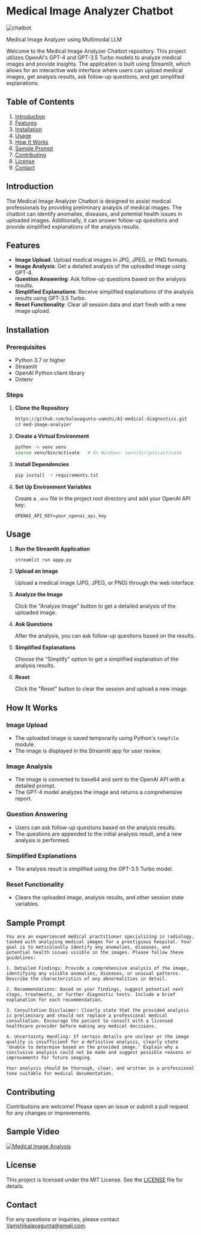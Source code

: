 # Medical Image Analyzer Chatbot


![chatbot](https://github.com/kalavagunta-vamshi/AI-medical-diagnostics/assets/85879989/a4abafed-2af8-4a28-b865-f3bf46c2fb3b)

Medical Image Analyzer using Multimodal LLM



Welcome to the Medical Image Analyzer Chatbot repository. This project utilizes OpenAI's GPT-4 and GPT-3.5 Turbo models to analyze medical images and provide insights. The application is built using Streamlit, which allows for an interactive web interface where users can upload medical images, get analysis results, ask follow-up questions, and get simplified explanations.

## Table of Contents

1. [Introduction](#introduction)
2. [Features](#features)
3. [Installation](#installation)
4. [Usage](#usage)
5. [How It Works](#how-it-works)
6. [Sample Prompt](#sample-prompt)
7. [Contributing](#contributing)
8. [License](#license)
9. [Contact](#contact)

## Introduction

The Medical Image Analyzer Chatbot is designed to assist medical professionals by providing preliminary analysis of medical images. The chatbot can identify anomalies, diseases, and potential health issues in uploaded images. Additionally, it can answer follow-up questions and provide simplified explanations of the analysis results.

## Features

- **Image Upload**: Upload medical images in JPG, JPEG, or PNG formats.
- **Image Analysis**: Get a detailed analysis of the uploaded image using GPT-4.
- **Question Answering**: Ask follow-up questions based on the analysis results.
- **Simplified Explanations**: Receive simplified explanations of the analysis results using GPT-3.5 Turbo.
- **Reset Functionality**: Clear all session data and start fresh with a new image upload.

## Installation

### Prerequisites

- Python 3.7 or higher
- Streamlit
- OpenAI Python client library
- Dotenv

### Steps

1. **Clone the Repository**

   ```bash
   https://github.com/kalavagunta-vamshi/AI-medical-diagnostics.git
   cd med-image-analyzer
   ```

2. **Create a Virtual Environment**

   ```bash
   python -m venv venv
   source venv/bin/activate   # On Windows: venv\Scripts\activate
   ```

3. **Install Dependencies**

   ```bash
   pip install -r requirements.txt
   ```

4. **Set Up Environment Variables**

   Create a `.env` file in the project root directory and add your OpenAI API key:

   ```env
   OPENAI_API_KEY=your_openai_api_key
   ```

## Usage

1. **Run the Streamlit Application**

   ```bash
   streamlit run appp.py
   ```

2. **Upload an Image**

   Upload a medical image (JPG, JPEG, or PNG) through the web interface.

3. **Analyze the Image**

   Click the "Analyze Image" button to get a detailed analysis of the uploaded image.

4. **Ask Questions**

   After the analysis, you can ask follow-up questions based on the results.

5. **Simplified Explanations**

   Choose the "Simplify" option to get a simplified explanation of the analysis results.

6. **Reset**

   Click the "Reset" button to clear the session and upload a new image.

## How It Works

### Image Upload

- The uploaded image is saved temporarily using Python's `tempfile` module.
- The image is displayed in the Streamlit app for user review.

### Image Analysis

- The image is converted to base64 and sent to the OpenAI API with a detailed prompt.
- The GPT-4 model analyzes the image and returns a comprehensive report.

### Question Answering

- Users can ask follow-up questions based on the analysis results.
- The questions are appended to the initial analysis result, and a new analysis is performed.

### Simplified Explanations

- The analysis result is simplified using the GPT-3.5 Turbo model.

### Reset Functionality

- Clears the uploaded image, analysis results, and other session state variables.

## Sample Prompt

```
You are an experienced medical practitioner specializing in radiology, tasked with analyzing medical images for a prestigious hospital. Your goal is to meticulously identify any anomalies, diseases, and potential health issues visible in the images. Please follow these guidelines:

1. Detailed Findings: Provide a comprehensive analysis of the image, identifying any visible anomalies, diseases, or unusual patterns. Describe the characteristics of any abnormalities in detail.

2. Recommendations: Based on your findings, suggest potential next steps, treatments, or further diagnostic tests. Include a brief explanation for each recommendation.

3. Consultation Disclaimer: Clearly state that the provided analysis is preliminary and should not replace a professional medical consultation. Encourage the patient to consult with a licensed healthcare provider before making any medical decisions.

4. Uncertainty Handling: If certain details are unclear or the image quality is insufficient for a definitive analysis, clearly state 'Unable to determine based on the provided image.' Explain why a conclusive analysis could not be made and suggest possible reasons or improvements for future imaging.

Your analysis should be thorough, clear, and written in a professional tone suitable for medical documentation.
```

## Contributing

Contributions are welcome! Please open an issue or submit a pull request for any changes or improvements.


## Sample Video

[![Medical Image Analysis](https://example.com/video_thumbnail.jpg)](https://drive.google.com/file/d/1HTjPVHIIA4w9fN-9bZWt8LTCfOj1Uge5/view?usp=sharing)



## License

This project is licensed under the MIT License. See the [LICENSE](LICENSE) file for details.

## Contact

For any questions or inquiries, please contact Vamshikalavagunta@gmail.com.
